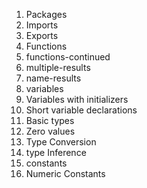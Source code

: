1. Packages
2. Imports
3. Exports
4. Functions
5. functions-continued
6. multiple-results
7. name-results
8. variables
9. Variables with initializers
10. Short variable declarations
11. Basic types
12. Zero values
13. Type  Conversion
14. type Inference
15. constants
16. Numeric Constants

